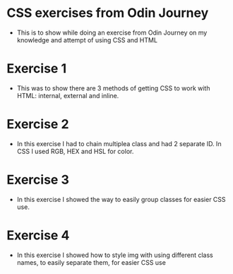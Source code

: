 # CSS exercises from Odin Journey

- This is to show while doing an exercise from Odin Journey on my knowledge and attempt of using CSS and HTML
# Exercise 1
- This was to show there are 3 methods of getting CSS to work with HTML: internal, external and inline.
# Exercise 2
- In this exercise I had to chain multiplea class and had 2 separate ID. In CSS I used RGB, HEX and HSL for color.
# Exercise 3
- In this exercise I showed the way to easily group classes for easier CSS use.
# Exercise 4
- In this exercise I showed how to style img with using different class names, to easily separate them, for easier CSS use
